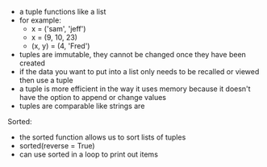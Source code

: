 - a tuple functions like a list
- for example:
  - x = ('sam', 'jeff')
  - x = (9, 10, 23)
  - (x, y) = (4, 'Fred')
- tuples are immutable, they cannot be changed once they have been created
- if the data you want to put into a list only needs to be recalled or viewed then use a tuple
- a tuple is more efficient in the way it uses memory because it doesn't have the option to append or change values
- tuples are comparable like strings are

Sorted:
  - the sorted function allows us to sort lists of tuples
  - sorted(reverse = True)
  - can use sorted in a loop to print out items
